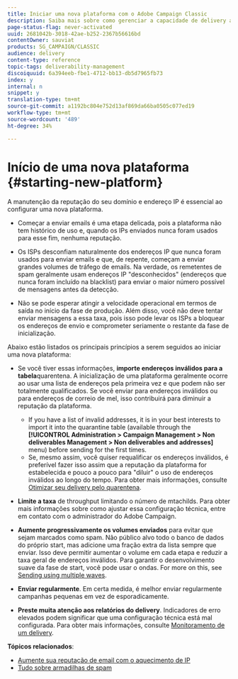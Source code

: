 ```yaml
---
title: Iniciar uma nova plataforma com o Adobe Campaign Classic
description: Saiba mais sobre como gerenciar a capacidade de delivery ao iniciar uma nova plataforma com o Adobe Campaign Classic.
page-status-flag: never-activated
uuid: 2681042b-3018-42ae-b252-2367b56616bd
contentOwner: sauviat
products: SG_CAMPAIGN/CLASSIC
audience: delivery
content-type: reference
topic-tags: deliverability-management
discoiquuid: 6a394eeb-fbe1-4712-bb13-db5d7965fb73
index: y
internal: n
snippet: y
translation-type: tm+mt
source-git-commit: a1192bc804e752d13af869da66ba0505c077ed19
workflow-type: tm+mt
source-wordcount: '489'
ht-degree: 34%

---
```



# Início de uma nova plataforma {#starting-new-platform}

A manutenção da reputação do seu domínio e endereço IP é essencial ao configurar uma nova plataforma.

* Começar a enviar emails é uma etapa delicada, pois a plataforma não tem histórico de uso e, quando os IPs enviados nunca foram usados para esse fim, nenhuma reputação.

* Os ISPs desconfiam naturalmente dos endereços IP que nunca foram usados para enviar emails e que, de repente, começam a enviar grandes volumes de tráfego de emails. Na verdade, os remetentes de spam geralmente usam endereços IP &quot;desconhecidos&quot; (endereços que nunca foram incluído na blacklist) para enviar o maior número possível de mensagens antes da detecção.

* Não se pode esperar atingir a velocidade operacional em termos de saída no início da fase de produção. Além disso, você não deve tentar enviar mensagens a essa taxa, pois isso pode levar os ISPs a bloquear os endereços de envio e comprometer seriamente o restante da fase de inicialização.

Abaixo estão listados os principais princípios a serem seguidos ao iniciar uma nova plataforma:

* Se você tiver essas informações, **importe endereços inválidos para a tabela**quarentena.
A inicialização de uma plataforma geralmente ocorre ao usar uma lista de endereços pela primeira vez e que podem não ser totalmente qualificados. Se você enviar para endereços inválidos ou para endereços de correio de mel, isso contribuirá para diminuir a reputação da plataforma.

   * If you have a list of invalid addresses, it is in your best interests to import it into the quarantine table (available through the **[!UICONTROL Administration > Campaign Management > Non deliverables Management > Non deliverables and addresses]** menu) before sending for the first times.
   * Se, mesmo assim, você quiser requalificar os endereços inválidos, é preferível fazer isso assim que a reputação da plataforma for estabelecida e pouco a pouco para &quot;diluir&quot; o uso de endereços inválidos ao longo do tempo.
   Para obter mais informações, consulte [Otimizar seu delivery pelo quarentena](../../delivery/using/understanding-quarantine-management.md#optimizing-your-delivery-through-quarantines).
* **Limite a taxa** de throughput limitando o número de mtachilds. Para obter mais informações sobre como ajustar essa configuração técnica, entre em contato com o administrador do Adobe Campaign.
* **Aumente progressivamente os volumes enviados** para evitar que sejam marcados como spam. Não público alvo todo o banco de dados do próprio start, mas adicione uma fração extra da lista sempre que enviar. Isso deve permitir aumentar o volume em cada etapa e reduzir a taxa geral de endereços inválidos. Para garantir o desenvolvimento suave da fase de start, você pode usar o ondas. For more on this, see [Sending using multiple waves](../../delivery/using/steps-sending-the-delivery.md#sending-using-multiple-waves).
* **Enviar regularmente**. Em certa medida, é melhor enviar regularmente campanhas pequenas em vez de esporadicamente.
* **Preste muita atenção aos relatórios do delivery**. Indicadores de erro elevados podem significar que uma configuração técnica está mal configurada. Para obter mais informações, consulte [Monitoramento de um delivery](../../delivery/using/monitoring-a-delivery.md).

**Tópicos relacionados**:
* [Aumente sua reputação de email com o aquecimento de IP](https://helpx.adobe.com/campaign/kb/increase-email-rep-ip-warming.html)
* [Tudo sobre armadilhas de spam](https://helpx.adobe.com/campaign/kb/spam-traps.html)